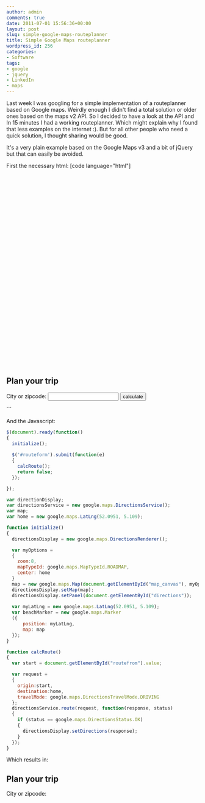 ```yaml
---
author: admin
comments: true
date: 2011-07-01 15:56:36+00:00
layout: post
slug: simple-google-maps-routeplanner
title: Simple Google Maps routeplanner
wordpress_id: 256
categories:
- Software
tags:
- google
- jquery
- LinkedIn
- maps
---
```


Last week I was googling for a simple implementation of a routeplanner based on Google maps. Weirdly enough I didn't find a total solution or older ones based on the maps v2 API. So I decided to have a look at the API and In 15 minutes I had a working routeplanner. Which might explain why I found that less examples on the internet :). But for all other people who need a quick solution, I thought sharing would be good.

It's a very plain example based on the Google Maps v3 and a bit of jQuery but that can easily be avoided.

First the necessary html:
[code language="html"]

<script type="text/javascript" src="http://maps.google.com/maps/api/js?sensor=true"></script> 
<script src="http://ajax.googleapis.com/ajax/libs/jquery/1.6.1/jquery.min.js" type="text/javascript"></script>

<style>
  #map_canvas {
    height:500px;
    width:600px;
 }
 #directions {
   width:600px;
 }
</style>

<div id="map_canvas"></div>
<h2>Plan your trip</h2>
<form id="routeform">
  City or zipcode:
  <input type="text" name="routefrom" id="routefrom"/>
  <input type="submit" value="calculate"/>
</form>
<div id="directions"></div>
```


And the Javascript:
``` javascript
$(document).ready(function()
{
  initialize();
  
  $('#routeform').submit(function(e)
  {
    calcRoute();
    return false;
  });

});

var directionDisplay;
var directionsService = new google.maps.DirectionsService();
var map;
var home = new google.maps.LatLng(52.0951, 5.109);

function initialize() 
{
  directionsDisplay = new google.maps.DirectionsRenderer();

  var myOptions = 
  {
    zoom:8,
    mapTypeId: google.maps.MapTypeId.ROADMAP,
    center: home
  }
  map = new google.maps.Map(document.getElementById("map_canvas"), myOptions);
  directionsDisplay.setMap(map);
  directionsDisplay.setPanel(document.getElementById("directions"));
  
  var myLatLng = new google.maps.LatLng(52.0951, 5.109);
  var beachMarker = new google.maps.Marker
  ({
      position: myLatLng,
      map: map
  });
}

function calcRoute() 
{
  var start = document.getElementById("routefrom").value;

  var request = 
  {
    origin:start, 
    destination:home,
    travelMode: google.maps.DirectionsTravelMode.DRIVING
  };
  directionsService.route(request, function(response, status) 
  {
    if (status == google.maps.DirectionsStatus.OK) 
    {
      directionsDisplay.setDirections(response);
    }
  });
}
```

Which results in:







  




  
  



## Plan your trip



  City or zipcode:
  
  

  
  




  
  


